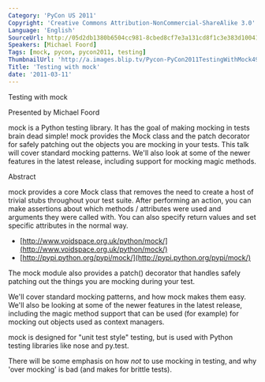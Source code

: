 ```yaml
---
Category: 'PyCon US 2011'
Copyright: 'Creative Commons Attribution-NonCommercial-ShareAlike 3.0'
Language: 'English'
SourceUrl: http://05d2db1380b6504cc981-8cbed8cf7e3a131cd8f1c3e383d10041.r93.cf2.rackcdn.com/pycon-us-2011/392_testing-with-mock.mp4
Speakers: [Michael Foord]
Tags: [mock, pycon, pycon2011, testing]
ThumbnailUrl: 'http://a.images.blip.tv/Pycon-PyCon2011TestingWithMock498.png'
Title: 'Testing with mock'
date: '2011-03-11'
---
```

Testing with mock

Presented by Michael Foord

mock is a Python testing library. It has the goal of making mocking in tests
brain dead simple! mock provides the Mock class and the patch decorator for
safely patching out the objects you are mocking in your tests. This talk will
cover standard mocking patterns. We'll also look at some of the newer features
in the latest release, including support for mocking magic methods.

Abstract

mock provides a core Mock class that removes the need to create a host of
trivial stubs throughout your test suite. After performing an action, you can
make assertions about which methods / attributes were used and arguments they
were called with. You can also specify return values and set specific
attributes in the normal way.

  * [http://www.voidspace.org.uk/python/mock/](http://www.voidspace.org.uk/python/mock/)
  * [http://pypi.python.org/pypi/mock/](http://pypi.python.org/pypi/mock/)

The mock module also provides a patch() decorator that handles safely patching
out the things you are mocking during your test.

We'll cover standard mocking patterns, and how mock makes them easy. We'll
also be looking at some of the newer features in the latest release, including
the magic method support that can be used (for example) for mocking out
objects used as context managers.

mock is designed for "unit test style" testing, but is used with Python
testing libraries like nose and py.test.

There will be some emphasis on how *not* to use mocking in testing, and why
'over mocking' is bad (and makes for brittle tests).

